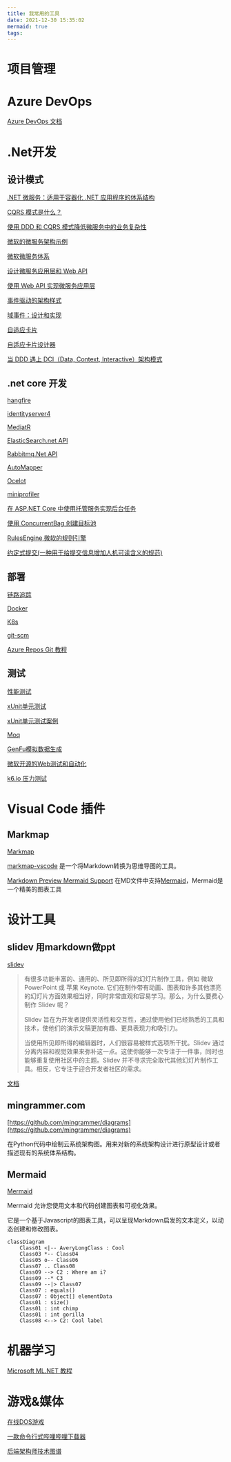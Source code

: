 ```yaml
---
title: 我常用的工具
date: 2021-12-30 15:35:02
mermaid: true
tags:
---
```

# 项目管理

# Azure DevOps
[Azure DevOps 文档](https://docs.microsoft.com/zh-cn/azure/devops/?view=azure-devops)

# .Net开发


## 设计模式 
[.NET 微服务：适用于容器化 .NET 应用程序的体系结构](https://docs.microsoft.com/zh-cn/dotnet/architecture/microservices/)

[CQRS 模式是什么？](https://docs.microsoft.com/zh-cn/azure/architecture/patterns/cqrs)

[使用 DDD 和 CQRS 模式降低微服务中的业务复杂性](https://docs.microsoft.com/zh-cn/dotnet/architecture/microservices/microservice-ddd-cqrs-patterns/)

[微软的微服务架构示例](https://github.com/dotnet-architecture/eShopOnContainers)

[微软微服务体系](https://docs.microsoft.com/zh-cn/azure/architecture/microservices/)

[设计微服务应用层和 Web API](https://docs.microsoft.com/zh-cn/dotnet/architecture/microservices/microservice-ddd-cqrs-patterns/microservice-application-layer-web-api-design)

[使用 Web API 实现微服务应用层](https://docs.microsoft.com/zh-cn/dotnet/architecture/microservices/microservice-ddd-cqrs-patterns/microservice-application-layer-implementation-web-api)

[事件驱动的架构样式](https://docs.microsoft.com/zh-cn/azure/architecture/guide/architecture-styles/event-driven)

[域事件：设计和实现](https://docs.microsoft.com/zh-cn/dotnet/architecture/microservices/microservice-ddd-cqrs-patterns/domain-events-design-implementation)

[自适应卡片](https://docs.microsoft.com/zh-cn/adaptive-cards/)

[自适应卡片设计器](https://adaptivecards.io/designer/)

[当 DDD 遇上 DCI（Data, Context, Interactive）架构模式](https://www.infoq.cn/article/g6bk78djx_wukxps0kxm)


## .net core 开发
[hangfire](https://docs.hangfire.io/en/latest/index.html)

[identityserver4](https://identityserver4docs.readthedocs.io/zh_CN/latest/index.html)

[MediatR](https://github.com/jbogard/MediatR/wiki)

[ElasticSearch.net API](https://www.elastic.co/guide/en/elasticsearch/client/net-api/6.x/index.html)

[Rabbitmq.Net API](https://www.rabbitmq.com/dotnet.html)

[AutoMapper](https://docs.automapper.org/en/stable/Getting-started.html)

[Ocelot](https://ocelot.readthedocs.io/en/latest/introduction/gettingstarted.html)

[miniprofiler](https://miniprofiler.com/)

[在 ASP.NET Core 中使用托管服务实现后台任务](https://docs.microsoft.com/zh-cn/aspnet/core/fundamentals/host/hosted-services?view=aspnetcore-6.0&viewFallbackFrom=aspnetcore-2.1&tabs=visual-studio#queued-background-tasks)

[使用 ConcurrentBag 创建目标池](https://docs.microsoft.com/zh-cn/dotnet/standard/collections/thread-safe/how-to-create-an-object-pool)

[RulesEngine,微软的规则引擎](https://github.com/microsoft/RulesEngine)

[约定式提交(一种用于给提交信息增加人机可读含义的规范)](https://www.conventionalcommits.org/zh-hans/v1.0.0/)

## 部署

[链路追踪](https://help.aliyun.com/document_detail/99880.html)

[Docker](https://docs.docker.com/get-started/)

[K8s](https://kubernetes.io/zh/docs/home/)

[git-scm](https://git-scm.com/book/zh/v2/%E8%B5%B7%E6%AD%A5-%E5%85%B3%E4%BA%8E%E7%89%88%E6%9C%AC%E6%8E%A7%E5%88%B6)

[Azure Repos Git 教程](https://docs.microsoft.com/zh-cn/azure/devops/repos/git/gitworkflow?view=azure-devops)

## 测试

[性能测试](https://benchmarkdotnet.org/)

[xUnit单元测试](https://xunit.net/)

[xUnit单元测试案例](https://www.cnblogs.com/selimsong/p/9306221.html)

[Moq](https://github.com/Moq/moq4/wiki/Quickstart)

[GenFu模拟数据生成](https://github.com/MisterJames/GenFu)

[微软开源的Web测试和自动化](https://playwright.dev/dotnet/docs/intro)

[k6.io 压力测试](https://github.com/grafana/k6)

# Visual Code 插件

## Markmap

[Markmap](https://marketplace.visualstudio.com/items?itemName=gera2ld.markmap-vscode)

[markmap-vscode](https://github.com/gera2ld/markmap-vscode) 是一个将Markdown转换为思维导图的工具。

[Markdown Preview Mermaid Support](https://marketplace.visualstudio.com/items?itemName=bierner.markdown-mermaid) 在MD文件中支持[Mermaid](https://mermaid-js.github.io/mermaid/#/)，Mermaid是一个精美的图表工具

# 设计工具

## slidev 用markdown做ppt

[slidev](https://cn.sli.dev/)

> 有很多功能丰富的、通用的、所见即所得的幻灯片制作工具，例如 微软 PowerPoint 或 苹果 Keynote. 它们在制作带有动画、图表和许多其他漂亮的幻灯片方面效果相当好，同时非常直观和容易学习。那么，为什么要费心制作 Slidev 呢？
>
>Slidev 旨在为开发者提供灵活性和交互性，通过使用他们已经熟悉的工具和技术，使他们的演示文稿更加有趣、更具表现力和吸引力。
>
>当使用所见即所得的编辑器时，人们很容易被样式选项所干扰。Slidev 通过分离内容和视觉效果来弥补这一点。这使你能够一次专注于一件事，同时也能够重复使用社区中的主题。Slidev 并不寻求完全取代其他幻灯片制作工具。相反，它专注于迎合开发者社区的需求。

[文档](https://cn.sli.dev/guide/why.html#slidev)

## mingrammer.com

[https://github.com/mingrammer/diagrams](https://github.com/mingrammer/diagrams)

在Python代码中绘制云系统架构图。用来对新的系统架构设计进行原型设计或者描述现有的系统体系结构。

## Mermaid
[Mermaid](https://mermaid-js.github.io/mermaid/#/)

Mermaid 允许您使用文本和代码创建图表和可视化效果。

它是一个基于Javascript的图表工具，可以呈现Markdown启发的文本定义，以动态创建和修改图表。

```mermaid
classDiagram
    Class01 <|-- AveryLongClass : Cool
    Class03 *-- Class04
    Class05 o-- Class06
    Class07 .. Class08
    Class09 --> C2 : Where am i?
    Class09 --* C3
    Class09 --|> Class07
    Class07 : equals()
    Class07 : Object[] elementData
    Class01 : size()
    Class01 : int chimp
    Class01 : int gorilla
    Class08 <--> C2: Cool label
```
# 机器学习

[Microsoft ML.NET 教程](https://docs.microsoft.com/zh-cn/dotnet/machine-learning/tutorials/)

# 游戏&媒体

[在线DOS游戏](https://dos.zczc.cz/)

[一款命令行式哔哩哔哩下载器](https://github.com/nilaoda/BBDown)

[后端架构师技术图谱](https://github.com/xingshaocheng/architect-awesome)
